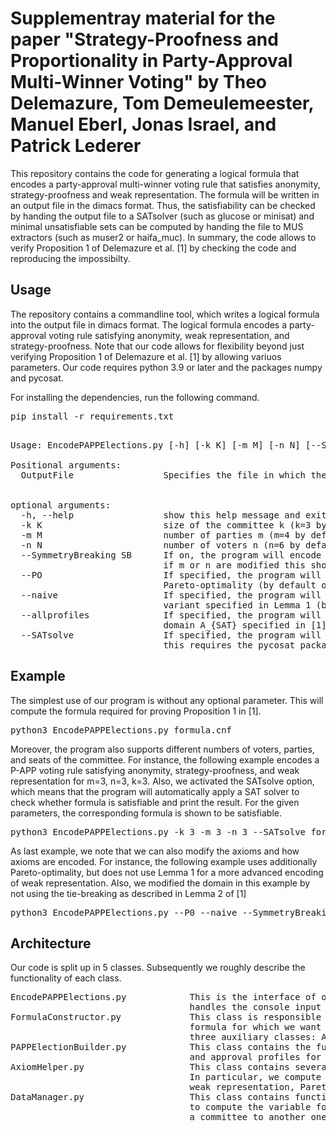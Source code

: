 # Supplementray material for the paper "Strategy-Proofness and Proportionality in Party-Approval Multi-Winner Voting" by Theo Delemazure, Tom Demeulemeester, Manuel Eberl, Jonas Israel, and Patrick Lederer 

This repository contains the code for generating a logical formula that encodes a party-approval multi-winner voting rule that satisfies anonymity, strategy-proofness and weak representation. The formula will be written in an output file in the dimacs format. Thus, the satisfiability can be checked by handing the output file to a SATsolver (such as glucose or minisat) and minimal unsatisfiable sets can be computed by handing the file to MUS extractors (such as muser2 or haifa_muc). In summary, the code allows to verify Proposition 1 of Delemazure et al. [1] by checking the code and reproducing the impossibilty.

## Usage

The repository contains a commandline tool, which writes a logical formula into the output file in dimacs format. The logical formula encodes a party-approval voting rule satisfying anonymity, weak representation, and strategy-proofness. Note that our code allows for flexibility beyond just verifying Proposition 1 of Delemazure et al. [1] by allowing variuos parameters. Our code requires python 3.9 or later and the packages numpy and pycosat.

For installing the dependencies, run the following command. 

<pre>
pip install -r requirements.txt
</pre>

<pre> 
Usage: EncodePAPPElections.py [-h] [-k K] [-m M] [-n N] [--SymmetryBreaking SYMMETRYBREAKING] [--PO] [--naive] [--allprofiles] [--SATsolve] OutputFile

Positional arguments:
  OutputFile                 Specifies the file in which the logical formula will be written` 


optional arguments:
  -h, --help                 show this help message and exit
  -k K                       size of the committee k (k=3 by default)
  -m M                       number of parties m (m=4 by default)
  -n N                       number of voters n (n=6 by default)
  --SymmetryBreaking SB      If on, the program will encode the symmtery-breaking as specified by Lemma 2 in [1]; 
                             if m or n are modified this should be off(by default on if m or n is not speified; otherwise off)
  --PO                       If specified, the program will additionally encode that the P-APP voting rule satisfies 
                             Pareto-optimality (by default off)
  --naive                    If specified, the program will use a naive implementation of weak representation instead of the 
                             variant specified in Lemma 1 (by default off)
  --allprofiles              If specified, the program will consider the domain of all profiles; otherwise, we will focus on the 
                             domain A_{SAT} specified in [1]
  --SATsolve                 If specified, the program will evaluate whether the constructed formula is true; 
                             this requires the pycosat package (by default off)
</pre>

## Example

The simplest use of our program is without any optional parameter. This will compute the formula required for proving Proposition 1 in [1].

<pre>
python3 EncodePAPPElections.py formula.cnf
</pre>

Moreover, the program also supports different numbers of voters, parties, and seats of the committee. For instance, the following example encodes a P-APP voting rule satisfying anonymity, strategy-proofness, and weak representation for m=3, n=3, k=3. Also, we activated the SATsolve option, which means that the program will automatically apply a SAT solver to check whether formula is satisfiable and print the result. For the given parameters, the corresponding formula is shown to be satisfiable. 

<pre>
python3 EncodePAPPElections.py -k 3 -m 3 -n 3 --SATsolve formula.cnf
</pre>

As last example, we note that we can also modify the axioms and how axioms are encoded. For instance, the following example uses additionally Pareto-optimality, but does not use Lemma 1 for a more advanced encoding of weak representation. Also, we modified the domain in this example by not using the tie-breaking as described in Lemma 2 of [1]

<pre>
python3 EncodePAPPElections.py --P0 --naive --SymmetryBreaking False formula.cnf
</pre>

## Architecture

Our code is split up in 5 classes. Subsequently we roughly describe the functionality of each class.

<pre>
EncodePAPPElections.py            This is the interface of our architecture. The class itself only offers a main function, which 
                                  handles the console input and then calls the FormulaConstructor class. 
FormulaConstructor.py             This class is responsible for the main functionality of our software: it computes the logical 
                                  formula for which we want to check whether it is satisfiable or not. For this it relies on 
                                  three auxiliary classes: AxiomHelper.py, DataManager.py, and PAPPElectionBuilder.py.
PAPPElectionBuilder.py            This class contains the functionality to compute the set of all approval ballots, committees, 
                                  and approval profiles for the given input parameters m, n, and k. 
AxiomHelper.py                    This class contains several helper methods for encoding weak representation and Pareto-optimality.
                                  In particular, we compute here for each preference profile which committees are feasible given 
                                  weak representation, Pareto-optimality, etc.
DataManager.py                    This class contains functionality for handling our data. In particular, this method offers functions
                                  to compute the variable for a given approval profile and committee and to decide when a voter prefers
                                  a committee to another one. 
</pre>
